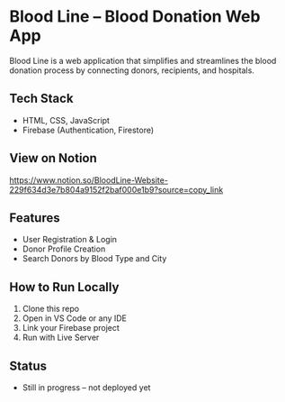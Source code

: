 # Blood Line – Blood Donation Web App

Blood Line is a web application that simplifies and streamlines the blood donation process by connecting donors, recipients, and hospitals.

## Tech Stack
- HTML, CSS, JavaScript
- Firebase (Authentication, Firestore)

## View on Notion
 https://www.notion.so/BloodLine-Website-229f634d3e7b804a9152f2baf000e1b9?source=copy_link
 
## Features
- User Registration & Login
- Donor Profile Creation
- Search Donors by Blood Type and City

## How to Run Locally
1. Clone this repo
2. Open in VS Code or any IDE
3. Link your Firebase project
4. Run with Live Server

## Status
- Still in progress – not deployed yet

